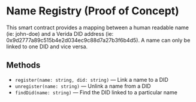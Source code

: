 

# Name Registry (Proof of Concept)

This smart contract provides a mapping between a human readable name (ie: john-doe) and a Verida DID address (ie: 0x9d2777a89c515b4e2d034ec9c88d7a27b3f6b4d5). A name can only be linked to one DID and vice versa.

## Methods

- `register(name: string, did: string)` &mdash; Link a name to a DID
- `unregister(name: string)` &mdash; Unlink a name from a DID
- `findDid(name: string)` &mdash; Find the DID linked to a particular name